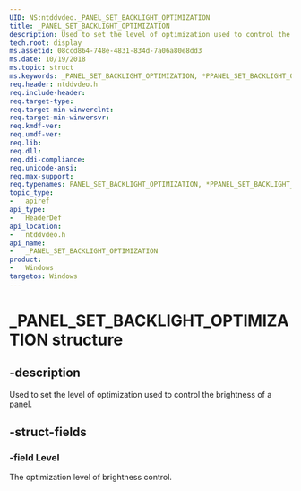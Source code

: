 ```yaml
---
UID: NS:ntddvdeo._PANEL_SET_BACKLIGHT_OPTIMIZATION
title: _PANEL_SET_BACKLIGHT_OPTIMIZATION
description: Used to set the level of optimization used to control the brightness of a panel.
tech.root: display
ms.assetid: 08ccd864-748e-4831-834d-7a06a80e8dd3
ms.date: 10/19/2018
ms.topic: struct
ms.keywords: _PANEL_SET_BACKLIGHT_OPTIMIZATION, *PPANEL_SET_BACKLIGHT_OPTIMIZATION, PANEL_SET_BACKLIGHT_OPTIMIZATION,
req.header: ntddvdeo.h
req.include-header:
req.target-type:
req.target-min-winverclnt:
req.target-min-winversvr:
req.kmdf-ver:
req.umdf-ver:
req.lib:
req.dll:
req.ddi-compliance:
req.unicode-ansi:
req.max-support:
req.typenames: PANEL_SET_BACKLIGHT_OPTIMIZATION, *PPANEL_SET_BACKLIGHT_OPTIMIZATION
topic_type:
-	apiref
api_type:
-	HeaderDef
api_location:
-	ntddvdeo.h
api_name:
-	_PANEL_SET_BACKLIGHT_OPTIMIZATION
product: 
-	Windows
targetos: Windows
---
```


# _PANEL_SET_BACKLIGHT_OPTIMIZATION structure

## -description

Used to set the level of optimization used to control the brightness of a panel.

## -struct-fields

### -field Level

The optimization level of brightness control.

